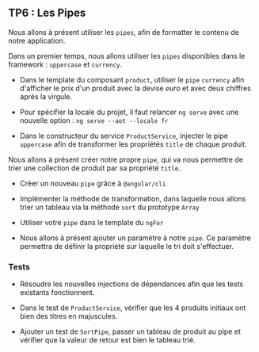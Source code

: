 ## TP6 : Les Pipes

Nous allons à présent utiliser les `pipes`, afin de formatter le contenu de notre application.

Dans un premier temps, nous allons utiliser les `pipes` disponibles dans le framework : `uppercase` et `currency`.

- Dans le template du composant `product`, utiliser le `pipe` `currency` afin d'afficher le prix d'un produit avec la devise *euro* et avec deux chiffres après la virgule.

- Pour spécifier la locale du projet, il faut relancer `ng serve` avec une nouvelle option : `ng serve --aot --locale fr`

- Dans le constructeur du service `ProductService`, injecter le pipe `uppercase` afin de transformer les propriétés `title` de chaque produit.

Nous allons à présent créer notre propre `pipe`, qui va nous permettre de trier une collection de produit par sa propriété `title`.

- Créer un nouveau `pipe` grâce à `@angular/cli`

- Implémenter la méthode de transformation, dans laquelle nous allons trier un tableau via la méthode `sort` du prototype `Array`

- Utiliser votre `pipe` dans le template du `ngFor`

- Nous allons à présent ajouter un paramètre à notre `pipe`. Ce paramètre permettra de définir la propriété sur laquelle le tri doit s'effectuer.

### Tests

- Résoudre les nouvelles injections de dépendances afin que les tests existants fonctionnent.

- Dans le test de `ProductService`, vérifier que les 4 produits initiaux ont bien des titres en majuscules.

- Ajouter un test de `SortPipe`, passer un tableau de produit au pipe et vérifier que la valeur de retour est bien le tableau trié.
